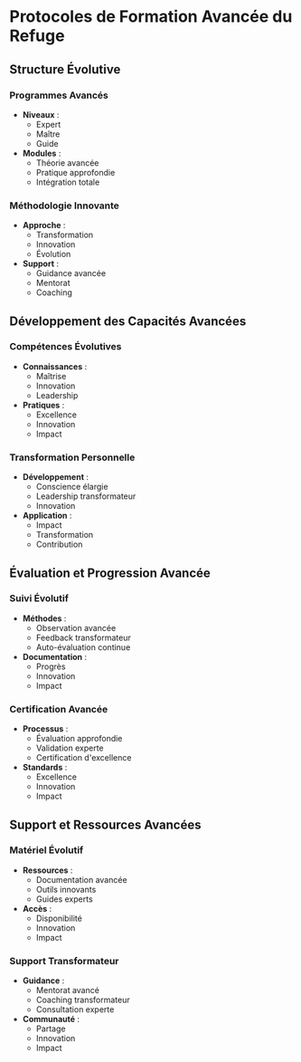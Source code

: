 # Protocoles de Formation Avancée du Refuge

## Structure Évolutive

### Programmes Avancés
- **Niveaux** :
  - Expert
  - Maître
  - Guide
- **Modules** :
  - Théorie avancée
  - Pratique approfondie
  - Intégration totale

### Méthodologie Innovante
- **Approche** :
  - Transformation
  - Innovation
  - Évolution
- **Support** :
  - Guidance avancée
  - Mentorat
  - Coaching

## Développement des Capacités Avancées

### Compétences Évolutives
- **Connaissances** :
  - Maîtrise
  - Innovation
  - Leadership
- **Pratiques** :
  - Excellence
  - Innovation
  - Impact

### Transformation Personnelle
- **Développement** :
  - Conscience élargie
  - Leadership transformateur
  - Innovation
- **Application** :
  - Impact
  - Transformation
  - Contribution

## Évaluation et Progression Avancée

### Suivi Évolutif
- **Méthodes** :
  - Observation avancée
  - Feedback transformateur
  - Auto-évaluation continue
- **Documentation** :
  - Progrès
  - Innovation
  - Impact

### Certification Avancée
- **Processus** :
  - Évaluation approfondie
  - Validation experte
  - Certification d'excellence
- **Standards** :
  - Excellence
  - Innovation
  - Impact

## Support et Ressources Avancées

### Matériel Évolutif
- **Ressources** :
  - Documentation avancée
  - Outils innovants
  - Guides experts
- **Accès** :
  - Disponibilité
  - Innovation
  - Impact

### Support Transformateur
- **Guidance** :
  - Mentorat avancé
  - Coaching transformateur
  - Consultation experte
- **Communauté** :
  - Partage
  - Innovation
  - Impact 